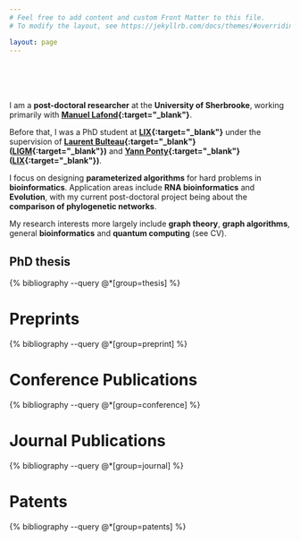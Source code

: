 ```yaml
---
# Feel free to add content and custom Front Matter to this file.
# To modify the layout, see https://jekyllrb.com/docs/themes/#overriding-theme-defaults

layout: page
---
```

<br/><br/>
<br/><br/>
I am a **post-doctoral researcher** at the **University of Sherbrooke**, working primarily with
 **[Manuel Lafond](https://mlafond.recherche.usherbrooke.ca/){:target="_blank"}**.

Before that, I was a PhD student at **[LIX](https://www.lix.polytechnique.fr/){:target="_blank"}** 
under the supervision of **[Laurent Bulteau](http://igm.univ-mlv.fr/~bulteau/){:target="_blank"}
([LIGM](http://ligm.u-pem.fr/){:target="_blank"})**
and **[Yann Ponty](http://www.lix.polytechnique.fr/~ponty/){:target="_blank"} ([LIX](https://www.lix.polytechnique.fr/){:target="_blank"})**. 

I focus on designing **parameterized algorithms**
for hard problems in **bioinformatics**. Application areas include **RNA bioinformatics** and
**Evolution**, with my current post-doctoral project being about the **comparison of phylogenetic networks**.

My research interests more largely include **graph theory**, 
**graph algorithms**, general **bioinformatics** and **quantum computing** (see CV).

## PhD thesis

{% bibliography --query @*[group=thesis] %}

# Preprints

{% bibliography --query @*[group=preprint] %}

# Conference Publications

{% bibliography --query @*[group=conference] %}

# Journal Publications

{% bibliography --query @*[group=journal] %}

# Patents

{% bibliography --query @*[group=patents] %}
